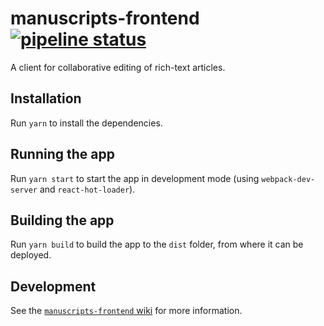 # manuscripts-frontend [![pipeline status](https://gitlab.com/mpapp-private/manuscripts-frontend/badges/master/pipeline.svg)](https://gitlab.com/mpapp-private/manuscripts-frontend/commits/master)

A client for collaborative editing of rich-text articles.

## Installation

Run `yarn` to install the dependencies.

## Running the app

Run `yarn start` to start the app in development mode (using `webpack-dev-server` and `react-hot-loader`).

## Building the app

Run `yarn build` to build the app to the `dist` folder, from where it can be deployed.

## Development

See the [`manuscripts-frontend` wiki](https://gitlab.com/mpapp-private/manuscripts-frontend/wikis/) for more information.
